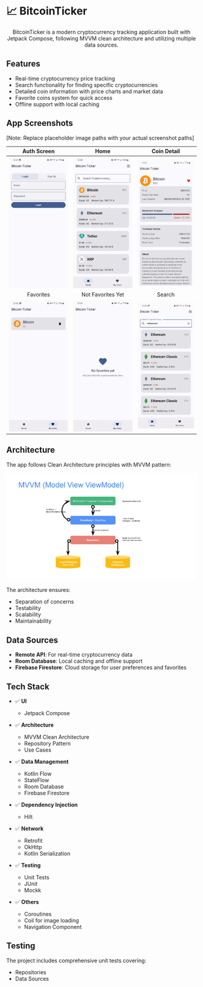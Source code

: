 # 📈 BitcoinTicker

<p align="center">  
BitcoinTicker is a modern cryptocurrency tracking application built with Jetpack Compose, following MVVM clean architecture and utilizing multiple data sources.
</p>

## Features
- Real-time cryptocurrency price tracking
- Search functionality for finding specific cryptocurrencies
- Detailed coin information with price charts and market data
- Favorite coins system for quick access
- Offline support with local caching

## App Screenshots
[Note: Replace placeholder image paths with your actual screenshot paths]

| Auth Screen | Home | Coin Detail |
|:-:|:-:|:-:|
| <img src="https://github.com/herdal06/BitcoinTicker/blob/master/arts/auth.jpg" width="250"/> | <img src="https://github.com/herdal06/BitcoinTicker/blob/master/arts/home.jpg" width="250"/> | <img src="https://github.com/herdal06/BitcoinTicker/blob/master/arts/coindetail.jpg" width="250"/> |
| Favorites | Not Favorites Yet | Search |
| <img src="https://github.com/herdal06/BitcoinTicker/blob/master/arts/fav.jpg" width="250"/> | <img src="https://github.com/herdal06/BitcoinTicker/blob/master/arts/nofav.jpg" width="250"/> | <img src= "https://github.com/herdal06/BitcoinTicker/blob/master/arts/search.jpg" width="250"/> 

## Architecture
The app follows Clean Architecture principles with MVVM pattern:
<p align="center">
<img src="https://github.com/herdal06/BitcoinTicker/blob/master/arts/mvvm_architecture.png" width="600"/>
</p>

The architecture ensures:
- Separation of concerns
- Testability
- Scalability
- Maintainability

## Data Sources
- **Remote API**: For real-time cryptocurrency data
- **Room Database**: Local caching and offline support
- **Firebase Firestore**: Cloud storage for user preferences and favorites

## Tech Stack
* ✅ **UI**
  - Jetpack Compose

* ✅ **Architecture**
  - MVVM Clean Architecture
  - Repository Pattern
  - Use Cases

* ✅ **Data Management**
  - Kotlin Flow
  - StateFlow
  - Room Database
  - Firebase Firestore

* ✅ **Dependency Injection**
  - Hilt

* ✅ **Network**
  - Retrofit
  - OkHttp
  - Kotlin Serialization

* ✅ **Testing**
  - Unit Tests
  - JUnit
  - Mockk

* ✅ **Others**
  - Coroutines
  - Coil for image loading
  - Navigation Component

## Testing
The project includes comprehensive unit tests covering:
- Repositories
- Data Sources
